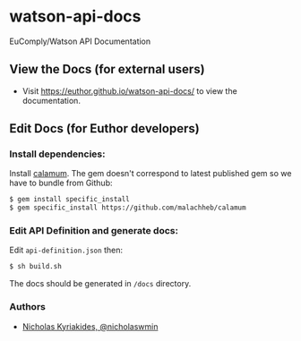 # watson-api-docs
EuComply/Watson API Documentation

## View the Docs (for external users)

- Visit https://euthor.github.io/watson-api-docs/ to view the documentation.

## Edit Docs (for Euthor developers)

### Install dependencies:

Install [calamum](https://github.com/malachheb/calamum). The gem doesn't
correspond to latest published gem so we have to bundle from Github:

```bash
$ gem install specific_install
$ gem specific_install https://github.com/malachheb/calamum
```

### Edit API Definition and generate docs:

Edit `api-definition.json` then:

```bash
$ sh build.sh
```

The docs should be generated in `/docs` directory.

### Authors

- [Nicholas Kyriakides, @nicholaswmin](https://github.com/nicholaswmin)
